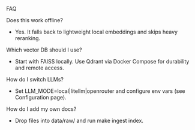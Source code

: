 FAQ

Does this work offline?
- Yes. It falls back to lightweight local embeddings and skips heavy reranking.

Which vector DB should I use?
- Start with FAISS locally. Use Qdrant via Docker Compose for durability and remote access.

How do I switch LLMs?
- Set LLM_MODE=local|litellm|openrouter and configure env vars (see Configuration page).

How do I add my own docs?
- Drop files into data/raw/ and run make ingest index.

